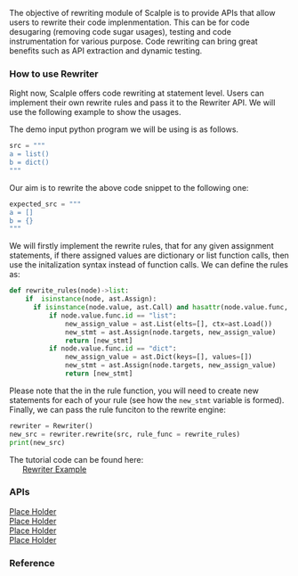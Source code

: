 The objective of  rewriting module of Scalple is to provide APIs that allow users to rewrite their code implenmentation. This can be
for code desugaring (removing code sugar usages), testing and code instrumentation for various purpose. Code rewriting can bring great benefits such as API extraction and dynamic testing.


### How to use Rewriter
Right now, Scalple offers code rewriting at statement level. Users can implement their own rewrite rules and pass it to the Rewriter API. We will use the following example to show the usages. 

The demo input python program we will be using is as follows.
```python
src = """
a = list()
b = dict()
"""
```
Our aim is to rewrite the above code snippet to the following one:

```python
expected_src = """
a = []
b = {}
"""
```

We will firstly implement the rewrite rules, that for any given assignment statements, if there assigned values are dictionary or list function calls, then use the initalization syntax instead of function calls. We can define the rules as:

```python
def rewrite_rules(node)->list:
    if  isinstance(node, ast.Assign):
      if isinstance(node.value, ast.Call) and hasattr(node.value.func, "id"):
          if node.value.func.id == "list":
              new_assign_value = ast.List(elts=[], ctx=ast.Load())
              new_stmt = ast.Assign(node.targets, new_assign_value)
              return [new_stmt]
          if node.value.func.id == "dict":
              new_assign_value = ast.Dict(keys=[], values=[])
              new_stmt = ast.Assign(node.targets, new_assign_value)
              return [new_stmt]   
```
Please note that the in the rule function, you will need to create new statements for each of your rule (see how the `new_stmt` variable is formed). Finally, we can pass the rule funciton to the rewrite engine:

```python
rewriter = Rewriter()
new_src = rewriter.rewrite(src, rule_func = rewrite_rules)
print(new_src)
```

The tutorial code can be found here:\
&nbsp;&nbsp;&nbsp;&nbsp;&nbsp;&nbsp;[Rewriter Example](https://github.com/SMAT-Lab/Scalpel/blob/scalpel-dev/examples/rewriter_example.py)

### APIs
[Place Holder](placeholder.com)\
[Place Holder](placeholder.com)\
[Place Holder](placeholder.com)\
[Place Holder](placeholder.com)

### Reference

